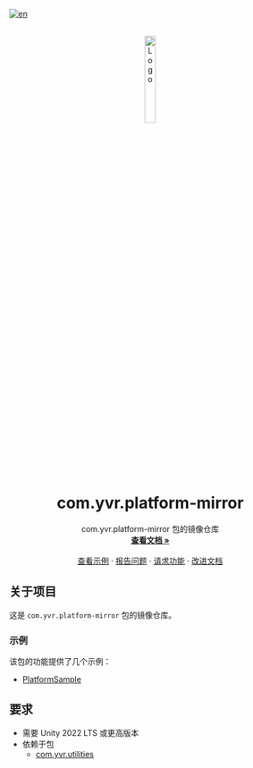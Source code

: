 [![en](https://img.shields.io/badge/lang-en-red.svg)](./README.md)

<br />
<div align="center">
    <a href="https://github.com/PlayForDreamDevelopers/com.yvr.platform-mirror">
        <img src="https://www.pfdm.cn/en/static/img/logo.2b1b07e.png" alt="Logo" width="20%">
    </a>
    <h1 align="center"> com.yvr.platform-mirror </h1>
    <p align="center">
       com.yvr.platform-mirror 包的镜像仓库
        <br />
        <a href="https://github.com/PlayForDreamDevelopers/com.yvr.platform-mirror"><strong>查看文档 »</strong></a>
        <br />
        <br />
        <a href="#samples">查看示例</a>
        &middot;
        <a href="https://github.com/PlayForDreamDevelopers/com.yvr.platform-mirror/issues/new?template=bug_report.yml">报告问题</a>
        &middot;
        <a href="https://github.com/PlayForDreamDevelopers/com.yvr.platform-mirror/issues/new?template=feature_request.yml">请求功能</a>
        &middot;
        <a href="https://github.com/PlayForDreamDevelopers/com.yvr.platform-mirror/issues/new?template=documentation_update.yml">改进文档</a>
    </p>

</div>

## 关于项目

这是 `com.yvr.platform-mirror` 包的镜像仓库。

### 示例

该包的功能提供了几个示例：

-   [PlatformSample](https://github.com/PlayForDreamDevelopers/PlatformSample-Unity)

## 要求

- 需要 Unity 2022 LTS 或更高版本
- 依赖于包 
  - [com.yvr.utilities](https://github.com/PlayForDreamDevelopers/com.yvr.utilities-mirror)
